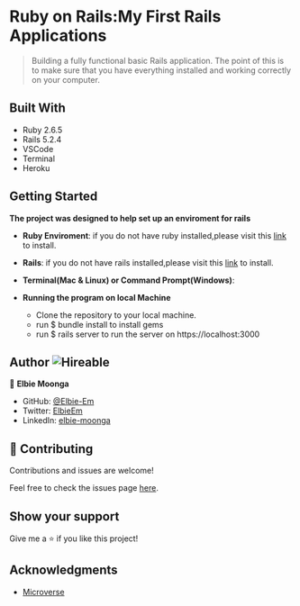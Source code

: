 
# Ruby on Rails:My First Rails Applications
 > Building a fully functional basic Rails application. The point of this is to make sure that you have everything installed and working correctly on your computer.

 ## Built With

- Ruby 2.6.5
- Rails 5.2.4
- VSCode
- Terminal
- Heroku

## Getting Started

**The project was designed to help set up an enviroment for rails**
- **Ruby Enviroment**: if you do not have ruby installed,please visit this [link](https://www.ruby-lang.org/en/documentation/installation/) to install.
- **Rails**: if you do not have rails installed,please visit this [link](https://guides.rubyonrails.org/v5.0/getting_started.html#installing-rails) to install.

- **Terminal(Mac & Linux) or Command Prompt(Windows)**:

- **Running the program on local Machine**
  - Clone the repository to your local machine.
  - run $ bundle install to install gems
  - run $ rails server to run the server on https://localhost:3000


## Author ![Hireable](https://img.shields.io/badge/HIREABLE-YES-yellowgreen&?style=for-the-badge)
👤 **Elbie Moonga**

- GitHub: [@Elbie-Em](https://github.com/Elbie-em)
- Twitter: [ElbieEm](https://twitter.com/ElbieEm)
- LinkedIn: [elbie-moonga](https://www.linkedin.com/in/elbie-moonga-253bbb12b/)

## 🤝 Contributing

Contributions and issues are welcome!

Feel free to check the issues page [here](https://github.com/Elbie-em/First-Rails-Application/issues).

## Show your support

Give me a ⭐️ if you like this project!

## Acknowledgments

- [Microverse](microverse.org)
